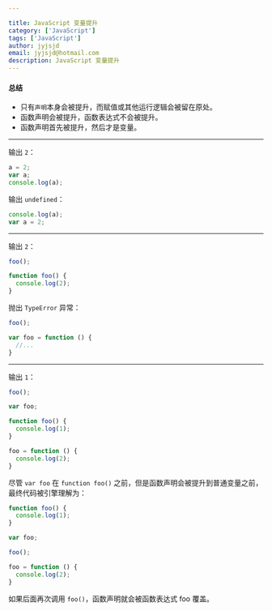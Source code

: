 ```yaml
---

title: JavaScript 变量提升
category: ['JavaScript']
tags: ['JavaScript']
author: jyjsjd
email: jyjsjd@hotmail.com
description: JavaScript 变量提升
---
```


#### 总结
* 只有`声明`本身会被提升，而赋值或其他运行逻辑会被留在原处。
* 函数声明会被提升，函数表达式不会被提升。
* 函数声明首先被提升，然后才是变量。

----

输出 `2`：
```javascript
a = 2;
var a;
console.log(a);
```

输出 `undefined`：
```javascript
console.log(a);
var a = 2;
```
----

输出 `2`：
```javascript
foo();

function foo() {
  console.log(2);
}
```

抛出 `TypeError` 异常：
```javascript
foo();

var foo = function () {
  //...
}
```

----

输出 `1`：
```javascript
foo();

var foo;

function foo() {
  console.log(1);
}

foo = function () {
  console.log(2);
}
```

尽管 `var foo` 在 `function foo()` 之前，但是函数声明会被提升到普通变量之前，最终代码被引擎理解为：
```javascript
function foo() {
  console.log(1);
}

var foo;

foo();

foo = function () {
  console.log(2);
}
```

如果后面再次调用 `foo()`，函数声明就会被函数表达式 foo 覆盖。
